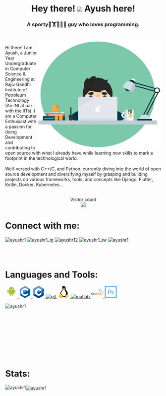 <h1 align="center">Hey there! <img src="https://media.giphy.com/media/hvRJCLFzcasrR4ia7z/giphy.gif" width="30px">  Ayush here!</h1>

<h3 align="center">A sporty🏸🏋️🏏🚵‍♂️ guy who loves programming.</h3>
<br><img align="right" alt="GIF" src="code.gif" width="400" height="350"/>
<br>
Hi there! I am Ayush, a Junior Year Undergraduate in Computer Science & Engineering at Rajiv Gandhi Institute of Petroleum Technology (An INI at par with the IITs).
I am a Computer Enthusiast with a passion for doing Development and contributing to open source with what I already have while learning new skills to mark a footprint in the technological world.
<br><br>
Well-versed with C++/C, and Python, currently diving into the world of open source development and diversifying myself by grasping and building projects on various frameworks, tools, and concepts like Django, Flutter, Kotlin, Docker, Kubernetes...
<p align="center"> 
  <br>Visitor count<br>
  <img src="https://profile-counter.glitch.me/ayushr1/count.svg"/>
 </p>
<h1 align="left">Connect with me:</h1>
<p align="left">
<a href="https://linkedin.com/in/ayushr1" target="blank"><img align="center" src="https://raw.githubusercontent.com/rahuldkjain/github-profile-readme-generator/master/src/images/icons/Social/linked-in-alt.svg" alt="ayushr1" height="30" width="40" /></a>
<a href="https://instagram.com/ayushr1_ig" target="blank"><img align="center" src="https://raw.githubusercontent.com/rahuldkjain/github-profile-readme-generator/master/src/images/icons/Social/instagram.svg" alt="ayushr1_ig" height="30" width="40" /></a>
<a href="https://fb.com/ayushr12" target="blank"><img align="center" src="https://raw.githubusercontent.com/rahuldkjain/github-profile-readme-generator/master/src/images/icons/Social/facebook.svg" alt="ayushr12" height="30" width="40" /></a>
<a href="https://twitter.com/ayushr1_tw" target="blank"><img align="center" src="https://raw.githubusercontent.com/rahuldkjain/github-profile-readme-generator/master/src/images/icons/Social/twitter.svg" alt="ayushr1_tw" height="30" width="40" /></a>
<a href="https://www.codechef.com/users/ayushr1" target="blank"><img align="center" src="https://cdn.jsdelivr.net/npm/simple-icons@3.1.0/icons/codechef.svg" alt="ayushr1" height="30" width="40" /></a>
</p>

<br/><br/>

<h1 align="left">Languages and Tools:</h1>
<p align="left"> <a href="https://developer.android.com" target="_blank"> <img src="https://raw.githubusercontent.com/devicons/devicon/master/icons/android/android-original-wordmark.svg" alt="android" width="40" height="40"/> </a> <a href="https://www.cprogramming.com/" target="_blank"> <img src="https://raw.githubusercontent.com/devicons/devicon/master/icons/c/c-original.svg" alt="c" width="40" height="40"/> </a> <a href="https://www.w3schools.com/cpp/" target="_blank"> <img src="https://raw.githubusercontent.com/devicons/devicon/master/icons/cplusplus/cplusplus-original.svg" alt="cplusplus" width="40" height="40"/> </a> <a href="https://git-scm.com/" target="_blank"> <img src="https://www.vectorlogo.zone/logos/git-scm/git-scm-icon.svg" alt="git" width="40" height="40"/> </a> <a href="https://www.linux.org/" target="_blank"> <img src="https://raw.githubusercontent.com/devicons/devicon/master/icons/linux/linux-original.svg" alt="linux" width="40" height="40"/> </a> <a href="https://www.mathworks.com/" target="_blank"> <img src="https://upload.wikimedia.org/wikipedia/commons/2/21/Matlab_Logo.png" alt="matlab" width="40" height="40"/> </a> <a href="https://www.mysql.com/" target="_blank"> <img src="https://raw.githubusercontent.com/devicons/devicon/master/icons/mysql/mysql-original-wordmark.svg" alt="mysql" width="40" height="40"/> </a> <a href="https://www.photoshop.com/en" target="_blank"> <img src="https://raw.githubusercontent.com/devicons/devicon/master/icons/photoshop/photoshop-line.svg" alt="photoshop" width="40" height="40"/> </a> </p>

<p><img align="left" src="https://github-readme-stats.vercel.app/api/top-langs?username=ayushr1&show_icons=true&locale=en&layout=compact&count_private=true&include_all_commits=true" alt="ayushr1" /></p>

<br/><br/><br/><br/><br/>
<br/><br/><br/><br/><br/>

<h1 align="left"> Stats:</h1>
<p><img align="left" src="https://github-readme-stats.vercel.app/api?username=ayushr1&show_icons=true&locale=en&count_private=true&include_all_commits=true" alt="ayushr1" /></p>

<p><img align="center" src="https://github-readme-streak-stats.herokuapp.com/?user=ayushr1&" alt="ayushr1" /></p>

